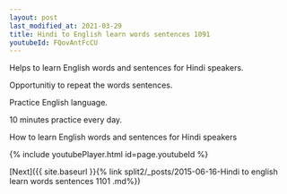 ```yaml
---
layout: post
last_modified_at: 2021-03-29
title: Hindi to English learn words sentences 1091 
youtubeId: FQovAntFcCU
---
```

 
 
Helps to learn English words and sentences for Hindi speakers.

Opportunitiy to repeat the words sentences. 

Practice English language. 
 
10 minutes practice every day. 
 
How to learn English words and sentences for Hindi speakers 
 
{% include youtubePlayer.html id=page.youtubeId %}
 
 
[Next]({{ site.baseurl }}{% link  split2/_posts/2015-06-16-Hindi to english learn words sentences 1101 .md%})
 
